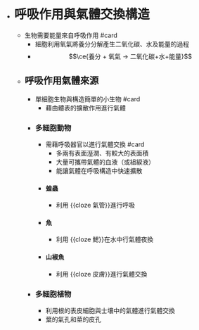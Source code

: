 - # 呼吸作用與氣體交換構造
	- 生物需要能量來自呼吸作用 #card
		- 細胞利用氧氣將養分分解產生二氧化碳、水及能量的過程
		- $$\ce{養分 + 氧氣 -> 二氧化碳+水+能量}$$
	- ## 呼吸作用氣體來源
		- 單細胞生物與構造簡單的小生物 #card
			- 藉由體表的擴散作用進行氣體
		- ### 多細胞動物
			- 需藉呼吸器官以進行氣體交換 #card
				- 多兩有表面溼潤、有較大的表面積
				- 大量可攜帶氣體的血液（或組綟液）
				- 能讓氣體在呼吸構造中快速擴散
			- #### 蝗蟲
				- 利用 {{cloze 氣管}}進行呼吸
			- #### 魚
				- 利用 {{cloze 鰓}}在水中行氣體夜換
			- #### 山椒魚
				- 利用 {{cloze 皮膚}}進行氣體交換
		- ### 多細胞植物
			- 利用根的表皮細胞與士壤中的氣體進行氣體交換
			- 葉的氣孔和莖的皮孔